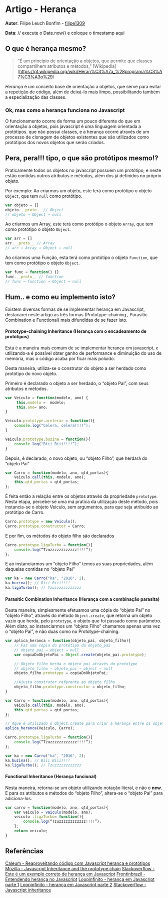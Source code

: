 # Artigo - Herança

**Autor**: Filipe Leuch Bonfim - [filipe1309](https://github.com/filipe1309)

**Data**: // execute o Date.now() e coloque o timestamp aqui

## O que é herança mesmo?
> “É um princípio de orientação a objetos, que permite que classes compartilhem atributos e métodos,” [Wikipedia] (https://pt.wikipedia.org/wiki/Heran%C3%A7a_%28programa%C3%A7%C3%A3o%29)

*Herança* é um conceito base de orientação a objetos, que serve para evitar a repetição de código, além de deixá-lo mais limpo, possibilitando também a especialização das classes.

### Ok, mas como a herança funciona no Javascript
O funcionamento ocorre de forma um pouco diferente do que em orientação a objetos, pois javascript é uma linguagem orientada a protótipos. que não possui classes, e a herança ocorre através de um processo de clonagem de objetos existentes que são utilizados como protótipos dos novos objetos que serão criados.

## Pera, pera!!! tipo, o que são protótipos mesmo!?
Praticamente todos os objetos no javascript possuem um protótipo, e neste estão contidas outros atributos e métodos, além dos já definidos no próprio objeto.

Por exemplo:
Ao criarmos um objeto, este terá como protótipo o objeto ``Object``, que tem `null` como protótipo.
```js
var objeto = {}
objeto.__proto__ // Object
// objeto → Object → null
```

Ao criarmos um Array, este terá como protótipo o objeto  ``Array``, que tem como protótipo o objeto ``Object``.
```js
var arr = []
arr.__proto__ // Array
// arr → Array → Object → null
```

Ao criarmos uma Função, esta terá como protótipo o objeto  ``Function``, que tem como protótipo o objeto ``Object``.
```js
var func = function() {}
func.__proto__ // function
// func → function → Object → null
```

## Hum.. e como eu implemento isto?
Existem diversas formas de se implementar herança em Javascript, destacarei neste artigo as três formas (Prototype-chaining , Parasitic Combination e Functional) mais difundidas de se fazer isto.

#### Prototype-chaining Inheritance (Herança com o encadeamento de protótipos)
Esta é a maneira mais comum de se implementar herança em javascript, e utilizando-a é possível obter ganho de performance e diminuição do uso de memória, mas o código acaba por ficar mais poluído.

Desta maneira, utiliza-se o construtor do objeto a ser herdado como protótipo do novo objeto.

Primeiro é declarado o objeto a ser herdado, o “objeto Pai”, com seus atributos e métodos.
```js
var Veiculo = function(modelo, ano) {
     this.modelo =  modelo;
     this.ano= ano;
}

Veiculo.prototype.acelerar = function(){
    console.log("Celera, celera!!!!”);
}

Veiculo.prototype.buzina = function(){
    console.log("Biii Biii!!!!”);
}

```

Depois, é declarado, o novo objeto, ou “objeto Filho”, que herdará do “objeto Pai”
```js
var Carro = function(modelo, ano, qtd_portas){
    Veiculo.call(this, modelo, ano);
    this.qtd_portas = qtd_portas;
};
```

É feita então a relação entre os objetos através da propriedade ``prototype``. Nesta etapa, percebe-se uma má pratica da utilização deste método, pois instancia-se o objeto Veiculo, sem argumentos, para que seja atribuído ao protótipo de Carro.
```js
Carro.prototype = new Veiculo();
Carro.prototype.constructor = Carro;
```

E por fim, os métodos do objeto filho são declarados
```js
Carro.prototype.ligaTurbo = function(){
    console.log(“Tzuzzzzzzzzzzzz!!!!”);
};
```

E ao instanciarmos um “objeto Filho” temos as suas propriedades, além daquelas contidas no “objeto Pai”
```js
var ka = new Carro("ka", "2016", 2);
ka.buzina(); // Biii Biii!!!!
ka.ligaTurbo(); // Tzuzzzzzzzzzzzz
```

#### Parasitic Combination Inheritance (Herança com a combinação parasita)
Desta maneira, simplesmente efetuamos uma cópia do “objeto Pai” no “objeto Filho”, através do método ``Object.create``, que retorna um objeto vazio que herda, pelo ``prototype``, o objeto que foi passado como parâmetro. Além disto, ao instanciarmos um “objeto Filho” chamamos apenas uma vez o “objeto Pai”, e não duas como no Prototype-chaining.

```js
var aplica_heranca = function(objeto_pai, objeto_filho){
    // Faz uma cópia do protótipo da objeto_pai
    // objeto_pai → object → null
    var copiaDoObjetoPai = Object.create(objeto_pai.prototype);

    // Objeto filho herda o objeto pai através do prototype
    // objeto_filho → objeto_pai → object → null
    objeto_filho.prototype = copiaDoObjetoPai;

    //Ajusta construtor referente ao objeto filho    
    objeto_filho.prototype.constructor = objeto_filho;
}

var Carro = function(modelo, ano, qtd_portas){
    Veiculo.call(this, modelo, ano);
    this.qtd_portas = qtd_portas;
};

// Aque é utilizado o Object.create para criar a herança entre os objetos
aplica_heranca(Veiculo, Carro);

Carro.prototype.ligaTurbo = function(){
    console.log(“Tzuzzzzzzzzzzzz!!!!”);
};

var ka = new Carro("ka", "2016", 2);
ka.buzina(); // Biii Biii!!!!
ka.ligaTurbo(); // Tzuzzzzzzzzzzzz
```

#### Functional Inheritance (Herança funcional)
Nesta maneira, retorna-se um objeto utilizando notação literal, e não o **new**. E para os atributos e métodos do “objeto Filho”, altera-se o “objeto Pai” para adiciona-los.
```js
var carro = function(modelo, ano, qtd_portas){
    var veiculo = vaiculo(modelo, ano);
    veiculo .ligaTurbo= function(){
        console.log(“Tzuzzzzzzzzzzzz!!!!”);
    };
    return veiculo;
}

```

## Referências

[Caleum - Reaproveitando código com Javascript herança e protótipos](http://blog.caelum.com.br/reaproveitando-codigo-com-javascript-heranca-e-prototipos/)
[Mozilla - Javascript Inheritance and the prototype chain](https://developer.mozilla.org/pt-BR/docs/Web/JavaScript/Guide/Inheritance_and_the_prototype_chain)
[Stackoverflow - Este é um exemplo correto de herança em Javascript](http://pt.stackoverflow.com/questions/7220/este-%C3%A9-um-exemplo-correto-de-heran%C3%A7a-em-javascript)
[Frontinbrazil - Entendendo herança no Javascript](http://frontinbrazil.com.br/entendendo-heranca-no-javascript/)
[Loopinfinito - herança em Javascript parte 1](http://loopinfinito.com.br/2012/05/04/heranca-em-javascript-parte-1/)
[Loopinfinito - herança em Javascript parte 2](http://loopinfinito.com.br/2013/02/05/heranca-em-javascript-parte-2/)
[Stackoverflow - Javascript inheritance](http://stackoverflow.com/questions/931660/javascript-inheritance)
